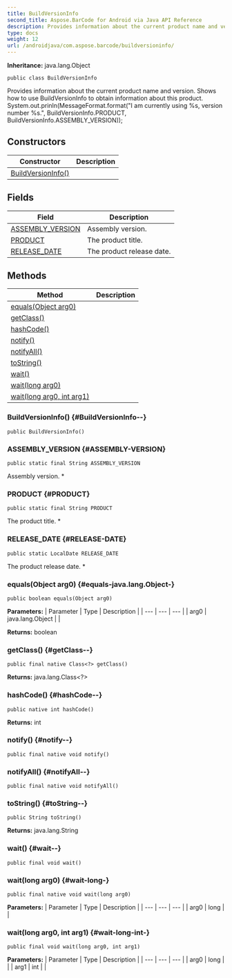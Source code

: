 ```yaml
---
title: BuildVersionInfo
second_title: Aspose.BarCode for Android via Java API Reference
description: Provides information about the current product name and version.
type: docs
weight: 12
url: /androidjava/com.aspose.barcode/buildversioninfo/
---
```

**Inheritance:**
java.lang.Object
```
public class BuildVersionInfo
```

Provides information about the current product name and version. Shows how to use BuildVersionInfo to obtain information about this product. System.out.prinln(MessageFormat.format("I am currently using %s, version number %s.", BuildVersionInfo.PRODUCT, BuildVersionInfo.ASSEMBLY\_VERSION));
## Constructors

| Constructor | Description |
| --- | --- |
| [BuildVersionInfo()](#BuildVersionInfo--) |  |
## Fields

| Field | Description |
| --- | --- |
| [ASSEMBLY_VERSION](#ASSEMBLY-VERSION) | Assembly version. |
| [PRODUCT](#PRODUCT) | The product title. |
| [RELEASE_DATE](#RELEASE-DATE) | The product release date. |
## Methods

| Method | Description |
| --- | --- |
| [equals(Object arg0)](#equals-java.lang.Object-) |  |
| [getClass()](#getClass--) |  |
| [hashCode()](#hashCode--) |  |
| [notify()](#notify--) |  |
| [notifyAll()](#notifyAll--) |  |
| [toString()](#toString--) |  |
| [wait()](#wait--) |  |
| [wait(long arg0)](#wait-long-) |  |
| [wait(long arg0, int arg1)](#wait-long-int-) |  |
### BuildVersionInfo() {#BuildVersionInfo--}
```
public BuildVersionInfo()
```


### ASSEMBLY_VERSION {#ASSEMBLY-VERSION}
```
public static final String ASSEMBLY_VERSION
```


Assembly version. \*

### PRODUCT {#PRODUCT}
```
public static final String PRODUCT
```


The product title. \*

### RELEASE_DATE {#RELEASE-DATE}
```
public static LocalDate RELEASE_DATE
```


The product release date. \*

### equals(Object arg0) {#equals-java.lang.Object-}
```
public boolean equals(Object arg0)
```




**Parameters:**
| Parameter | Type | Description |
| --- | --- | --- |
| arg0 | java.lang.Object |  |

**Returns:**
boolean
### getClass() {#getClass--}
```
public final native Class<?> getClass()
```




**Returns:**
java.lang.Class<?>
### hashCode() {#hashCode--}
```
public native int hashCode()
```




**Returns:**
int
### notify() {#notify--}
```
public final native void notify()
```




### notifyAll() {#notifyAll--}
```
public final native void notifyAll()
```




### toString() {#toString--}
```
public String toString()
```




**Returns:**
java.lang.String
### wait() {#wait--}
```
public final void wait()
```




### wait(long arg0) {#wait-long-}
```
public final native void wait(long arg0)
```




**Parameters:**
| Parameter | Type | Description |
| --- | --- | --- |
| arg0 | long |  |

### wait(long arg0, int arg1) {#wait-long-int-}
```
public final void wait(long arg0, int arg1)
```




**Parameters:**
| Parameter | Type | Description |
| --- | --- | --- |
| arg0 | long |  |
| arg1 | int |  |

